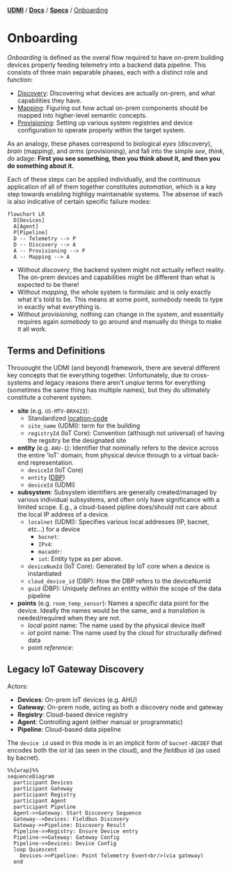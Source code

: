 [**UDMI**](../../) / [**Docs**](../) / [**Specs**](./) / [Onboarding](#)

# Onboarding

_Onboarding_ is defined as the overal flow required to have on-prem building devices
properly feeding telemetry into a backend data pipeline. This consists of three main
separable phases, each with a distinct role and function:

* [Discovery](discovery.md): Discovering what devices are actually on-prem, and what
  capabilities they have.
* [Mapping](mapping.md): Figuring out how actual on-prem components should be mapped
  into higher-level semantic concepts.
* [Provisioning](provisioning.md): Setting up various system registries and device
  configuration to operate properly within the target system.

As an analogy, these phases correspond to biological _eyes_ (discovery), _brain_ (mapping), and
_arms_ (provisioning), and fall into the simple _see_, _think_, _do_ adage:
**First you see something, then you think about it, and then you do something about it.**

Each of these steps can be applied individually, and the continuous application of
all of them together constitutes _automation_, which is a key step towards enabling
highligy maintainable systems. The absense of each is also indicative of certain
specific failure modes:

```mermaid
flowchart LR
  D[Devices]
  A[Agent]
  P[Pipeline]
  D -- Telemetry --> P
  D -- Discovery --> A
  A -- Provisioning --> P
  A -- Mapping --> A
```

* Without _discovery_, the backend system might not actually reflect reality. The on-prem
devices and capabilities might be different than what is expected to be there!
* Without _mapping_, the whole system is formulaic and is only exactly what it's told
to be. This means at some point, _somebody_ needs to type in exactly what everything is.
* Without _provisioning_, nothing can change in the system, and essentially requires
again _somebody_ to go around and manually do things to make it all work.

## Terms and Definitions

Throuought the UDMI (and beyond) framework, there are several different key concepts
that tie everything together. Unfortunately, due to cross-systems and legacy reasons
there aren't _unqiue_ terms for everything (sometimes the same thing has multiple names),
but they do ultimately constitute a coherent system.

* **site** (e.g. `US-MTV-BRX423`):
  * Standardized [location-code](https://unece.org/trade/cefact/unlocode-code-list-country-and-territory)
  * `site_name` (UDMI): term for the building
  * `registryId` (IoT Core): Convention (although not universal) of having the regsitry be the designated site
* **entity** (e.g. `AHU-1`): Identifier that nominally refers to the device across the entire 'IoT' domain, from
  physical device through to a virtual back-end representation.
  * `deviceId` (IoT Core)
  * `entity` ([DBP](https://google.github.io/digitalbuildings/))
  * `deviceId` (UDMI)
* **subsystem**: Subsystem identifiers are generally created/managed by various individual subsystems, and often
  only have significance with a limited scope. E.g., a cloud-based pipline does/should not care about the
  local IP address of a device.
  * `localnet` (UDMI): Specifies various local addresses (IP, bacnet, etc...) for a device
    * `bacnet`:
    * `IPv4`:
    * `macaddr`:
    * `iot`: Entity type as per above.
  * `deviceNumId` (IoT Core): Generated by IoT core when a device is instantiated
  * `cloud_device_id` (DBP): How the DBP refers to the deviceNumId
  * `guid` (DBP): Uniquely defines an entitty within the scope of the data pipeline
* **points** (e.g. `room_temp_sensor`): Names a specific data point for the device. Ideally the names would
  be the same, and a _translation_ is needed/required when they are not.
  * _local_ point name: The name used by the physical device itself
  * _iot_ point name: The name used by the cloud for structurally defined data
  * point _reference_:

## Legacy IoT Gateway Discovery

Actors:
* **Devices**: On-prem IoT devices (e.g. AHU)
* **Gateway**: On-prem node, acting as both a discovery node and gateway
* **Registry**: Cloud-based device registry
* **Agent**: Controlling agent (either manual or programmatic)
* **Pipeline**: Cloud-based data pipeline

The `device id` used in this mode is in an implicit form of `bacnet-ABCDEF` that encodes
both the _iot_ id (as seen in the cloud), and the _fieldbus_ id (as used by bacnet).

```mermaid
%%{wrap}%%
sequenceDiagram
  participant Devices
  participant Gateway
  participant Registry
  participant Agent
  participant Pipeline
  Agent->>Gateway: Start Discovery Sequence
  Gateway-->Devices: Fieldbus Discovery
  Gateway->>Pipeline: Discovery Result
  Pipeline->>Registry: Ensure Device entry
  Pipeline->>Gateway: Gateway Config
  Pipeline->>Devices: Device Config
  loop Quiescent
    Devices->>Pipeline: Point Telemetry Event<br/>(via gateway)
  end
```
